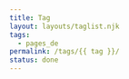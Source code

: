 ```yaml
---
title: Tag
layout: layouts/taglist.njk
tags: 
  - pages_de
permalink: /tags/{{ tag }}/
status: done
---
```

